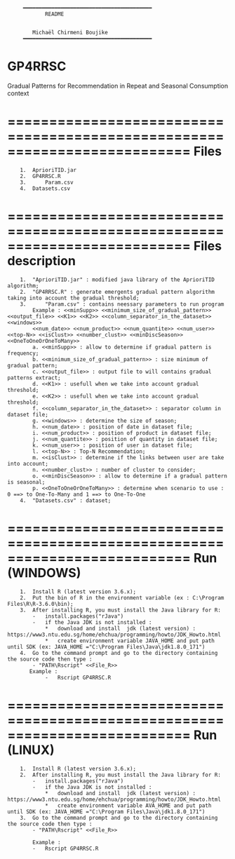 
		 ━━━━━━━━━━━━━━━━━━━━━━━━━━━━━━━━━━━━━━━━━	
				README


			Michaël Chirmeni Boujike
		 ━━━━━━━━━━━━━━━━━━━━━━━━━━━━━━━━━━━━━━━━━

# GP4RRSC
Gradual Patterns for Recommendation in Repeat and Seasonal Consumption context

==========================================================================
			Files
==========================================================================
		1.	AprioriTID.jar	
		2.	GP4RRSC.R
		3.  	Param.csv
		4.	Datasets.csv


==========================================================================
			Files description
==========================================================================
		1.	"AprioriTID.jar" : modified java library of the AprioriTID algorithm;	
		2.	"GP4RRSC.R" : generate emergents gradual pattern algorithm taking into account the gradual threshold;
		3.  	"Param.csv" : contains neessary parameters to run program
			Example : <<minSupp>> <<minimum_size_of_gradual_pattern>> <<output_file>> <<K1>> <<K2>> <<column_separator_in_the_dataset>> <<windows>>
			<<num_date>> <<num_product>> <<num_quantite>> <<num_user>> <<top-N>> <<isClust>> <<number_clust>> <<minDiscSeason>> <<OneToOneOrOneToMany>>
			a. <<minSupp>> : allow to determine if gradual pattern is frequency;
			b. <<minimum_size_of_gradual_pattern>> : size minimum of gradual pattern;
			c. <<output_file>> : output file to will contains gradual patterns extract;
			d. <<K1>> : usefull when we take into account gradual threshold;
			e. <<K2>> : usefull when we take into account gradual threshold;
			f. <<column_separator_in_the_dataset>> : separator column in dataset file; 
			g. <<windows>> : determine the size of season;
			h. <<num_date>> : position of date in dataset file;
			i. <<num_product>> : position of product in dataset file;
			j. <<num_quantite>> : position of quantity in dataset file;
			k. <<num_user>> : position of user in dataset file;
			l. <<top-N>> : Top-N Recommendation;
			m. <<isClust>> : determine if the links between user are take into account;
			n. <<number_clust>> : number of cluster to consider;
			o. <<minDiscSeason>> : allow to determine if a gradual pattern is seasonal;
			p. <<OneToOneOrOneToMany>> : determine when scenario to use : 0 ==> to One-To-Many and 1 ==> to One-To-One
		4.	"Datasets.csv" : dataset; 

==========================================================================
		Run (WINDOWS)
==========================================================================	
		1.	Install R (latest version 3.6.x);
		2.	Put the bin of R in the environment variable (ex : C:\Program Files\R\R-3.6.0\bin);
		3.	After installing R, you must install the Java library for R:
			-	install.packages("rJava")
			-	if the Java JDK is not installed :
				*	download and install  jdk (latest version) : https://www3.ntu.edu.sg/home/ehchua/programming/howto/JDK_Howto.html
				*	create environment variable JAVA_HOME and put path until SDK (ex: JAVA_HOME ="C:\Program Files\Java\jdk1.8.0_171")
		4.	Go to the command prompt and go to the directory containing the source code then type :
			- "PATH\Rscript" <<File_R>> 
		   Example :
				- 	Rscript GP4RRSC.R
==========================================================================
		Run (LINUX)
==========================================================================	
		1.	Install R (latest version 3.6.x);
		2.	After installing R, you must install the Java library for R:
			-	install.packages("rJava")
			-	if the Java JDK is not installed :
				*	download and install  jdk (latest version) : https://www3.ntu.edu.sg/home/ehchua/programming/howto/JDK_Howto.html
				*	create environment variable AVA_HOME and put path until SDK (ex: JAVA_HOME ="C:\Program Files\Java\jdk1.8.0_171")
		3.	Go to the command prompt and go to the directory containing the source code then type :
			- "PATH\Rscript" <<File_R>>
		
    		Example :
			- 	Rscript GP4RRSC.R  
				
				
				
